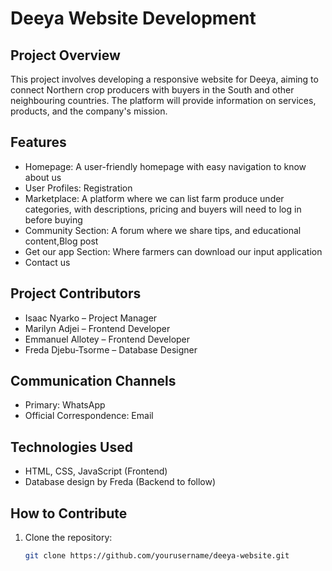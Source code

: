 # Deeya Website Development

## Project Overview
This project involves developing a responsive website for Deeya, aiming to connect Northern crop producers with buyers in the South and other neighbouring countries. The platform will provide information on services, products, and the company's mission.

## Features
- Homepage: A user-friendly homepage with easy navigation to know about us
- User Profiles: Registration
- Marketplace: A platform where we can list farm produce under categories, with descriptions, pricing and buyers will need to log in before buying
- Community Section: A forum where we share tips, and educational content,Blog post
- Get our app Section: Where farmers can download our input application
- Contact us

## Project Contributors
- Isaac Nyarko – Project Manager
- Marilyn Adjei – Frontend Developer
- Emmanuel Allotey – Frontend Developer
- Freda Djebu-Tsorme – Database Designer

## Communication Channels
- Primary: WhatsApp
- Official Correspondence: Email

## Technologies Used
- HTML, CSS, JavaScript (Frontend)
- Database design by Freda (Backend to follow)

## How to Contribute
1. Clone the repository:
   ```bash
   git clone https://github.com/yourusername/deeya-website.git

